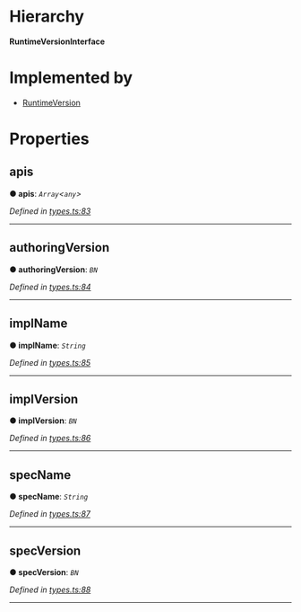 

# Hierarchy

**RuntimeVersionInterface**

# Implemented by

* [RuntimeVersion](../classes/_type_runtimeversion_.runtimeversion.md)

# Properties

<a id="apis"></a>

##  apis

**● apis**: *`Array`<`any`>*

*Defined in [types.ts:83](https://github.com/polkadot-js/api/blob/67a1bcc/packages/types/src/types.ts#L83)*

___
<a id="authoringversion"></a>

##  authoringVersion

**● authoringVersion**: *`BN`*

*Defined in [types.ts:84](https://github.com/polkadot-js/api/blob/67a1bcc/packages/types/src/types.ts#L84)*

___
<a id="implname"></a>

##  implName

**● implName**: *`String`*

*Defined in [types.ts:85](https://github.com/polkadot-js/api/blob/67a1bcc/packages/types/src/types.ts#L85)*

___
<a id="implversion"></a>

##  implVersion

**● implVersion**: *`BN`*

*Defined in [types.ts:86](https://github.com/polkadot-js/api/blob/67a1bcc/packages/types/src/types.ts#L86)*

___
<a id="specname"></a>

##  specName

**● specName**: *`String`*

*Defined in [types.ts:87](https://github.com/polkadot-js/api/blob/67a1bcc/packages/types/src/types.ts#L87)*

___
<a id="specversion"></a>

##  specVersion

**● specVersion**: *`BN`*

*Defined in [types.ts:88](https://github.com/polkadot-js/api/blob/67a1bcc/packages/types/src/types.ts#L88)*

___

